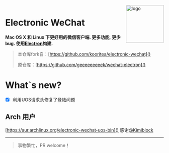 <img src="assets/icon.png" alt="logo" height="120" align="right" />

# Electronic WeChat

**Mac OS X 和 Linux 下更好用的微信客户端. 更多功能, 更少bug. 使用[Electron](https://github.com/atom/electron)构建.**

> 本仓库fork自：[https://github.com/kooritea/electronic-wechat]()
>
> 原仓库：[https://github.com/geeeeeeeeek/wechat-electron]()

# What`s new?

* [X] 利用UOS请求头修复了登陆问题

## Arch 用户

[https://aur.archlinux.org/electronic-wechat-uos-bin]() 感谢[@Kimiblock](https://github.com/Kimiblock)

---

> 事物繁忙，PR welcome！
